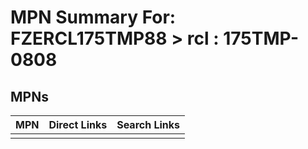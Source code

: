 



# MPN Summary For: FZERCL175TMP88 > rcl : 175TMP-0808

## MPNs
  

|MPN|Direct Links|Search Links|
| :--- | :--- | :--- |
||||
